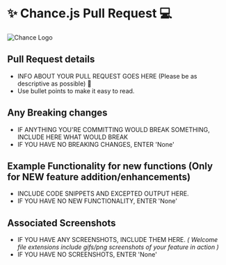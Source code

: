 # ✨ Chance.js Pull Request 💻

![Chance Logo](https://camo.githubusercontent.com/a648d5d39e61ee9e6b38c4e6b5f04139e2aa45325a8a012f0e108ada29c9f983/687474703a2f2f6368616e63656a732e636f6d2f6c6f676f2e706e67)

## Pull Request details

- INFO ABOUT YOUR PULL REQUEST GOES HERE (Please be as descriptive as possible) 🤜
- Use bullet points to make it easy to read.

## Any Breaking changes

- IF ANYTHING YOU'RE COMMITTING WOULD BREAK SOMETHING, INCLUDE HERE WHAT WOULD BREAK
- IF YOU HAVE NO BREAKING CHANGES, ENTER 'None'

## Example Functionality for new functions (Only for NEW feature addition/enhancements)

- INCLUDE CODE SNIPPETS AND EXCEPTED OUTPUT HERE.
- IF YOU HAVE NO NEW FUNCTIONALITY, ENTER 'None'


## Associated Screenshots

- IF YOU HAVE ANY SCREENSHOTS, INCLUDE THEM HERE. _( Welcome file extensions include gifs/png screenshots of your feature in action )_
- IF YOU HAVE NO SCREENSHOTS, ENTER 'None'
